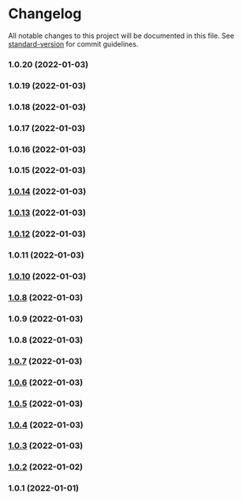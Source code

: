 # Changelog

All notable changes to this project will be documented in this file. See [standard-version](https://github.com/conventional-changelog/standard-version) for commit guidelines.

### 1.0.20 (2022-01-03)

### 1.0.19 (2022-01-03)

### 1.0.18 (2022-01-03)

### 1.0.17 (2022-01-03)

### 1.0.16 (2022-01-03)

### 1.0.15 (2022-01-03)

### [1.0.14](https://github.com/vincentmuriuki/mpesaPhoneValidator/compare/1.0.11...1.0.14) (2022-01-03)

### [1.0.13](https://github.com/vincentmuriuki/mpesaPhoneValidator/compare/1.0.11...1.0.13) (2022-01-03)

### [1.0.12](https://github.com/vincentmuriuki/mpesaPhoneValidator/compare/1.0.11...1.0.12) (2022-01-03)

### 1.0.11 (2022-01-03)

### [1.0.10](https://github.com/vincentmuriuki/mpesaPhoneValidator/compare/1.0.9...1.0.10) (2022-01-03)

### [1.0.8](https://github.com/vincentmuriuki/mpesaPhoneValidator/compare/1.0.9...1.0.8) (2022-01-03)

### 1.0.9 (2022-01-03)

### 1.0.8 (2022-01-03)

### [1.0.7](https://github.com/vincentmuriuki/mpesaPhoneValidator/compare/1.0.6...1.0.7) (2022-01-03)

### [1.0.6](https://github.com/vincentmuriuki/mpesaPhoneValidator/compare/1.0.5...1.0.6) (2022-01-03)

### [1.0.5](https://github.com/vincentmuriuki/mpesaPhoneValidator/compare/1.0.4...1.0.5) (2022-01-03)

### [1.0.4](https://github.com/vincentmuriuki/mpesaPhoneValidator/compare/1.0.3...1.0.4) (2022-01-03)

### [1.0.3](https://github.com/vincentmuriuki/mpesaPhoneValidator/compare/1.0.2...1.0.3) (2022-01-03)

### [1.0.2](https://github.com/vincentmuriuki/mpesaPhoneValidator/compare/1.0.1...1.0.2) (2022-01-02)

### 1.0.1 (2022-01-01)
